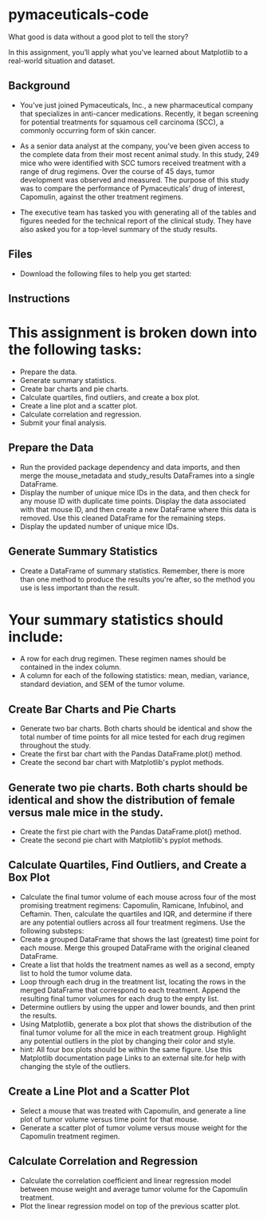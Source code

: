 # pymaceuticals-code
 
What good is data without a good plot to tell the story?

In this assignment, you’ll apply what you've learned about Matplotlib to a real-world situation and dataset.

## Background
- You've just joined Pymaceuticals, Inc., a new pharmaceutical company that specializes in anti-cancer medications. Recently, it began screening for potential treatments for squamous cell carcinoma (SCC), a commonly occurring form of skin cancer.

- As a senior data analyst at the company, you've been given access to the complete data from their most recent animal study. In this study, 249 mice who were identified with SCC tumors received treatment with a range of drug regimens. Over the course of 45 days, tumor development was observed and measured. The purpose of this study was to compare the performance of Pymaceuticals’ drug of interest, Capomulin, against the other treatment regimens.

- The executive team has tasked you with generating all of the tables and figures needed for the technical report of the clinical study. They have also asked you for a top-level summary of the study results.

## Files
- Download the following files to help you get started:

## Instructions
# This assignment is broken down into the following tasks:
- Prepare the data.
- Generate summary statistics.
- Create bar charts and pie charts.
- Calculate quartiles, find outliers, and create a box plot.
- Create a line plot and a scatter plot.
- Calculate correlation and regression.
- Submit your final analysis.

## Prepare the Data
- Run the provided package dependency and data imports, and then merge the mouse_metadata and study_results DataFrames into a single DataFrame.
- Display the number of unique mice IDs in the data, and then check for any mouse ID with duplicate time points. Display the data associated with that mouse ID, and then create a new DataFrame where this data is removed. Use this cleaned DataFrame for the remaining steps.
- Display the updated number of unique mice IDs.

## Generate Summary Statistics
- Create a DataFrame of summary statistics. Remember, there is more than one method to produce the results you're after, so the method you use is less important than the result.

# Your summary statistics should include:
- A row for each drug regimen. These regimen names should be contained in the index column.
- A column for each of the following statistics: mean, median, variance, standard deviation, and SEM of the tumor volume.

## Create Bar Charts and Pie Charts
- Generate two bar charts. Both charts should be identical and show the total number of time points for all mice tested for each drug regimen throughout the study.
- Create the first bar chart with the Pandas DataFrame.plot() method.
- Create the second bar chart with Matplotlib's pyplot methods.

## Generate two pie charts. Both charts should be identical and show the distribution of female versus male mice in the study.
- Create the first pie chart with the Pandas DataFrame.plot() method.
- Create the second pie chart with Matplotlib's pyplot methods.

## Calculate Quartiles, Find Outliers, and Create a Box Plot
- Calculate the final tumor volume of each mouse across four of the most promising treatment regimens: Capomulin, Ramicane, Infubinol, and Ceftamin. Then, calculate the quartiles and IQR, and determine if there are any potential outliers across all four treatment regimens. Use the following substeps:
- Create a grouped DataFrame that shows the last (greatest) time point for each mouse. Merge this grouped DataFrame with the original cleaned DataFrame.
- Create a list that holds the treatment names as well as a second, empty list to hold the tumor volume data.
- Loop through each drug in the treatment list, locating the rows in the merged DataFrame that correspond to each treatment. Append the resulting final tumor volumes for each drug to the empty list.
- Determine outliers by using the upper and lower bounds, and then print the results.
- Using Matplotlib, generate a box plot that shows the distribution of the final tumor volume for all the mice in each treatment group. Highlight any potential outliers in the plot by changing their color and style.
- hint: All four box plots should be within the same figure. Use this Matplotlib documentation page Links to an external site.for help with changing the style of the outliers.

## Create a Line Plot and a Scatter Plot
- Select a mouse that was treated with Capomulin, and generate a line plot of tumor volume versus time point for that mouse.
- Generate a scatter plot of tumor volume versus mouse weight for the Capomulin treatment regimen.

## Calculate Correlation and Regression
- Calculate the correlation coefficient and linear regression model between mouse weight and average tumor volume for the Capomulin treatment.
- Plot the linear regression model on top of the previous scatter plot.
